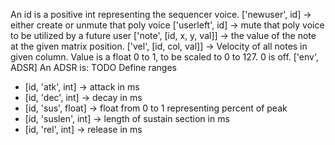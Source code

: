 An id is a positive int representing the sequencer voice.
['newuser', id] -> either create or unmute that poly voice
['userleft', id] -> mute that poly voice to be utilized by a future user
['note', [id, x, y, val]] -> the value of the note at the given matrix position.
['vel', [id, col, val]] -> Velocity of all notes in given column. Value is a float 0 to 1, to be scaled to 0 to 127. 0 is off.
['env', ADSR]
An ADSR is: TODO Define ranges
- [id, 'atk', int] -> attack in ms
- [id, 'dec', int] -> decay in ms
- [id, 'sus', float] -> float from 0 to 1 representing percent of peak
- [id, 'suslen', int] -> length of sustain section in ms
- [id, 'rel', int] -> release in ms